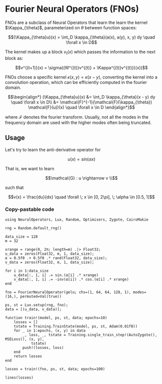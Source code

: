 # Fourier Neural Operators (FNOs)

FNOs are a subclass of Neural Operators that learn the learn the kernel $\Kappa_{\theta}$,
parameterized on $\theta$ between function spaces:

```math
(\Kappa_{\theta}u)(x) = \int_D \kappa_{\theta}(a(x), a(y), x, y) dy  \quad \forall x \in D
```

The kernel makes up a block $v_t(x)$ which passes the information to the next block as:

```math
v^{(t+1)}(x) = \sigma((W^{(t)}v^{(t)} + \Kappa^{(t)}v^{(t)})(x))
```

FNOs choose a specific kernel $\kappa(x,y) = \kappa(x-y)$, converting the kernel into a
convolution operation, which can be efficiently computed in the fourier domain.

```math
\begin{align*}
(\Kappa_{\theta}u)(x) 
&= \int_D \kappa_{\theta}(x - y) dy  \quad \forall x \in D\\
&= \mathcal{F}^{-1}(\mathcal{F}(\kappa_{\theta}) \mathcal{F}(u))(x) \quad \forall x \in D
\end{align*}
```

where $\mathcal{F}$ denotes the fourier transform. Usually, not all the modes in the
frequency domain are used with the higher modes often being truncated.

## Usage

Let's try to learn the anti-derivative operator for

```math
u(x) = sin(\alpha x)
```

That is, we want to learn

```math
\mathcal{G} : u \rightarrow v \\
```

such that

```math
v(x) = \frac{du}{dx} \quad \forall \; x \in [0, 2\pi], \; \alpha \in [0.5, 1]
```

### Copy-pastable code

```@example fno_tutorial
using NeuralOperators, Lux, Random, Optimisers, Zygote, CairoMakie

rng = Random.default_rng()

data_size = 128
m = 32

xrange = range(0, 2π; length=m) .|> Float32;
u_data = zeros(Float32, m, 1, data_size);
α = 0.5f0 .+ 0.5f0 .* rand(Float32, data_size);
v_data = zeros(Float32, m, 1, data_size);

for i in 1:data_size
    u_data[:, 1, i] .= sin.(α[i] .* xrange)
    v_data[:, 1, i] .= -inv(α[i]) .* cos.(α[i] .* xrange)
end

fno = FourierNeuralOperator(gelu; chs=(1, 64, 64, 128, 1), modes=(16,), permuted=Val(true))

ps, st = Lux.setup(rng, fno);
data = [(u_data, v_data)];

function train!(model, ps, st, data; epochs=10)
    losses = []
    tstate = Training.TrainState(model, ps, st, Adam(0.01f0))
    for _ in 1:epochs, (x, y) in data
        _, loss, _, tstate = Training.single_train_step!(AutoZygote(), MSELoss(), (x, y),
            tstate)
        push!(losses, loss)
    end
    return losses
end

losses = train!(fno, ps, st, data; epochs=100)

lines(losses)
```
